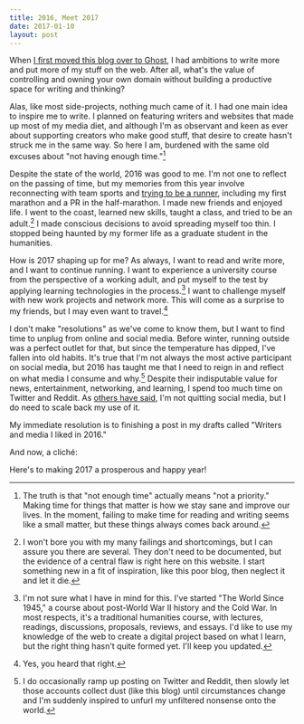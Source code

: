 ```yaml
---
title: 2016, Meet 2017
date: 2017-01-10
layout: post
---
```


When [I first moved this blog over to Ghost](http://blog.trentgill.ca/back-to-basics-blogging-with-ghost-and-known/), I had ambitions to write more and put more of my stuff on the web. After all, what's the value of controlling and owning your own domain without building a productive space for writing and thinking?

Alas, like most side-projects, nothing much came of it. I had one main idea to inspire me to write. I planned on featuring writers and websites that made up most of my media diet, and although I'm as observant and keen as ever about supporting creators who make good stuff, that desire to create hasn't struck me in the same way. So here I am, burdened with the same old excuses about "not having enough time."[^1]

Despite the state of the world, 2016 was good to me. I'm not one to reflect on the passing of time, but my memories from this year involve reconnecting with team sports and [trying to be a runner](https://www.strava.com/athletes/10168929), including my first marathon and a PR in the half-marathon. I made new friends and enjoyed life. I went to the coast, learned new skills, taught a class, and tried to be an adult.[^2] I made conscious decisions to avoid spreading myself too thin. I stopped being haunted by my former life as a graduate student in the humanities.

How is 2017 shaping up for me? As always, I want to read and write more, and I want to continue running. I want to experience a university course from the perspective of a working adult, and put myself to the test by applying learning technologies in the process.[^3] I want to challenge myself with new work projects and network more. This will come as a surprise to my friends, but I may even want to travel.[^4]

I don't make "resolutions" as we've come to know them, but I want to find time to unplug from online and social media. Before winter, running outside was a perfect outlet for that, but since the temperature has dipped, I've fallen into old habits. It's true that I'm not always the most active participant on social media, but 2016 has taught me that I need to reign in and reflect on what media I consume and why.[^5] Despite their indisputable value for news, entertainment, networking, and learning, I spend too much time on Twitter and Reddit. As [others have said](http://clintlalonde.net/2017/01/09/i-am-not-quitting-social-media/), I'm not quitting social media, but I do need to scale back my use of it.

My immediate resolution is to finishing a post in my drafts called "Writers and media I liked in 2016."

And now, a cliché:

Here's to making 2017 a prosperous and happy year!

[^1]: The truth is that "not enough time" actually means "not a priority." Making time for things that matter is how we stay sane and improve our lives. In the moment, failing to make time for reading and writing seems like a small matter, but these things always comes back around.

[^2]: I won't bore you with my many failings and shortcomings, but I can assure you there are several. They don't need to be documented, but the evidence of a central flaw is right here on this website. I start something new in a fit of inspiration, like this poor blog, then neglect it and let it die.

[^3]: I'm not sure what I have in mind for this. I've started "The World Since 1945," a course about post-World War II history and the Cold War. In most respects, it's a traditional humanities course, with lectures, readings, discussions, proposals, reviews, and essays. I'd like to use my knowledge of the web to create a digital project based on what I learn, but the right thing hasn't quite formed yet. I'll keep you updated.

[^4]: Yes, you heard that right.

[^5]: I do occasionally ramp up posting on Twitter and Reddit, then slowly let those accounts collect dust (like this blog) until circumstances change and I'm suddenly inspired to unfurl my unfiltered nonsense onto the world.
